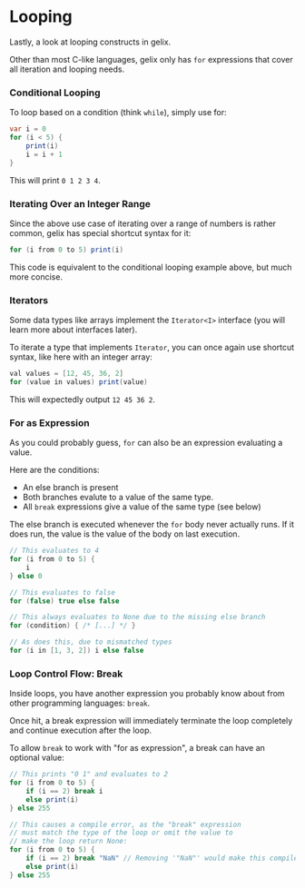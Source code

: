 # Looping

Lastly, a look at looping constructs in gelix.

Other than most C-like languages, gelix only has `for` expressions that cover
all iteration and looping needs.

### Conditional Looping

To loop based on a condition (think `while`), simply use for:

```java
var i = 0
for (i < 5) {
    print(i)
    i = i + 1
}
```

This will print `0 1 2 3 4`.

### Iterating Over an Integer Range

Since the above use case of iterating over a range of numbers is rather common,
gelix has special shortcut syntax for it:

```java
for (i from 0 to 5) print(i)
```

This code is equivalent to the conditional looping example above, but much more concise.

### Iterators

Some data types like arrays implement the `Iterator<I>` interface 
(you will learn more about interfaces later).

To iterate a type that implements `Iterator`, you can once again use shortcut syntax,
like here with an integer array:

```java
val values = [12, 45, 36, 2]
for (value in values) print(value)
```

This will expectedly output `12 45 36 2`.

### For as Expression

As you could probably guess, `for` can also be an expression evaluating a value.

Here are the conditions:
- An else branch is present
- Both branches evalute to a value of the same type.
- All `break` expressions give a value of the same type (see below)

The else branch is executed whenever the `for` body never actually runs.
If it does run, the value is the value of the body on last execution.

```java
// This evaluates to 4
for (i from 0 to 5) {
    i
} else 0

// This evaluates to false
for (false) true else false

// This always evaluates to None due to the missing else branch
for (condition) { /* [...] */ }

// As does this, due to mismatched types
for (i in [1, 3, 2]) i else false
```

### Loop Control Flow: Break

Inside loops, you have another expression you probably know about from other
programming languages: `break`.

Once hit, a break expression will immediately terminate the loop completely
and continue execution after the loop.

To allow `break` to work with "for as expression", a break can have an optional value:

```java
// This prints "0 1" and evaluates to 2
for (i from 0 to 5) {
    if (i == 2) break i
    else print(i)
} else 255

// This causes a compile error, as the "break" expression
// must match the type of the loop or omit the value to
// make the loop return None:
for (i from 0 to 5) {
    if (i == 2) break "NaN" // Removing '"NaN"' would make this compile
    else print(i)
} else 255
```

